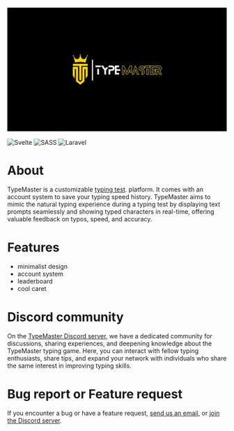 [![](static/banner.jpg)]()
<br />

![Svelte](https://img.shields.io/badge/Svelte-white?style=for-the-badge&logo=svelte)
![SASS](https://img.shields.io/badge/SASS-hotpink.svg?style=for-the-badge&logo=SASS&logoColor=white)
![Laravel](https://img.shields.io/badge/Laravel-white?style=for-the-badge&logo=Laravel)

# About

TypeMaster is a customizable [typing test](). platform. It comes with an account system to save your typing speed history. TypeMaster aims to mimic the natural typing experience during a typing test by displaying text prompts seamlessly and showing typed characters in real-time, offering valuable feedback on typos, speed, and accuracy.

# Features

- minimalist design
- account system
- leaderboard
- cool caret

# Discord community

On the [TypeMaster Discord server](https://discord.com/invite/SUQNj3Ch5g), we have a dedicated community for discussions, sharing experiences, and deepening knowledge about the TypeMaster typing game. Here, you can interact with fellow typing enthusiasts, share tips, and expand your network with individuals who share the same interest in improving typing skills.

# Bug report or Feature request

If you encounter a bug or have a feature request, [send us an email](mailto:typemasterteam@gmail.com), or [join the Discord server](https://discord.com/invite/SUQNj3Ch5g).
